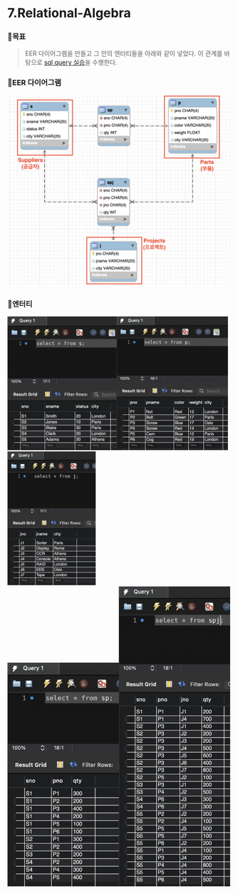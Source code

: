 # 7.Relational-Algebra

### 🌷목표
> EER 다이어그램을 만들고 그 안의 엔터티들을 아래와 같이 넣었다. 
> 이 관계를 바탕으로 [sql query 실습](https://github.com/YeoJiSu/DataBase/blob/main/7.Relational-Algebra/query_7.sql)을 수행한다. 

### 🌷EER 다이어그램

<img src = "./EER-diagram.png" width = 500/>

### 🌷엔터티

<img src = "./s-table.png" height = 300/><img src = "./p-table.png" height = 300/><img src = "./j-table.png" height = 300/><br>
<img src = "./sp-table.png" width = 250/><img src = "./spj-table.png" width = 250/>
